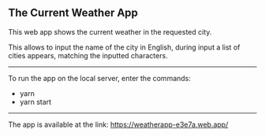 ## The Current Weather App

This web app shows the current weather in the requested city.

This allows to input the name of the city in English, during input a list of cities appears, matching the inputted characters.

---

To run the app on the local server, enter the commands:

- yarn
- yarn start

---

The app is available at the link: https://weatherapp-e3e7a.web.app/
